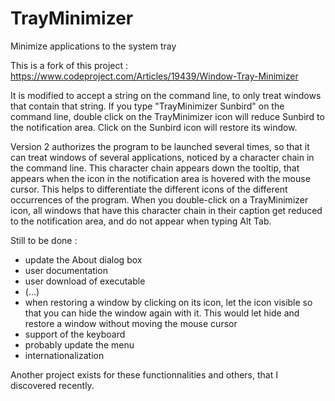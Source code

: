 # TrayMinimizer
Minimize applications to the system tray

This is a fork of this project :
https://www.codeproject.com/Articles/19439/Window-Tray-Minimizer

It is modified to accept a string on the command line, to only treat windows that contain that string. 
If you type "TrayMinimizer Sunbird" on the command line, double click on the TrayMinimizer icon 
will reduce Sunbird to the notification area. Click on the Sunbird icon will restore its window.

Version 2 authorizes the program to be launched several times, so that it can treat windows of several applications, noticed by a character chain in the command line.
This character chain appears down the tooltip, that appears when the icon in the notification area is hovered with the mouse cursor. This helps to differentiate the different icons of the different occurrences of the program.
When you double-click on a TrayMinimizer icon, all windows that have this character chain in their caption get reduced to the notification area, and do not appear when typing Alt Tab.

Still to be done :
- update the About dialog box
- user documentation
- user download of executable
- (...)
- when restoring a window by clicking on its icon, let the icon visible so that you can hide the window again with it.
This would let hide and restore a window without moving the mouse cursor
- support of the keyboard
- probably update the menu
- internationalization

Another project exists for these functionnalities and others, that I discovered recently.
